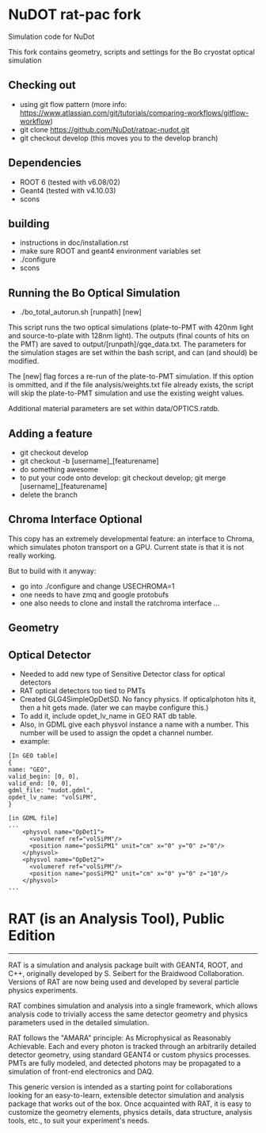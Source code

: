 
# NuDOT rat-pac fork

Simulation code for NuDot

This fork contains geometry, scripts and settings for the Bo cryostat optical simulation

## Checking out

* using git flow pattern (more info: https://www.atlassian.com/git/tutorials/comparing-workflows/gitflow-workflow)
* git clone https://github.com/NuDot/ratpac-nudot.git
* git checkout develop (this moves you to the develop branch)

## Dependencies
* ROOT 6 (tested with v6.08/02)
* Geant4 (tested with v4.10.03)
* scons


## building
* instructions in doc/installation.rst
* make sure ROOT and geant4 environment variables set
* ./configure
* scons

## Running the Bo Optical Simulation
* ./bo\_total\_autorun.sh [runpath] [new]

This script runs the two optical simulations (plate-to-PMT with 420nm light and source-to-plate with 128nm light). The outputs (final counts of hits on the PMT) are saved to output/[runpath]/gqe\_data.txt. The parameters for the simulation stages are set within the bash script, and can (and should) be modified.

The [new] flag forces a re-run of the plate-to-PMT simulation. If this option is ommitted, and if the file analysis/weights.txt file already exists, the script will skip the plate-to-PMT simulation and use the existing weight values.

Additional material parameters are set within data/OPTICS.ratdb.

## Adding a feature
* git checkout develop
* git checkout -b [username]_[featurename]
* do something awesome
* to put your code onto develop: git checkout develop; git merge [username]_[featurename]
* delete the branch

## Chroma Interface Optional

This copy has an extremely developmental feature: an interface to Chroma, which simulates photon transport on a GPU. Current state is that it is not really working.

But to build with it anyway:

* go into ./configure and change USECHROMA=1
* one needs to have zmq and google protobufs
* one also needs to clone and install the ratchroma interface ...

## Geometry

## Optical Detector

* Needed to add new type of Sensitive Detector class for optical detectors
* RAT optical detectors too tied to PMTs
* Created GLG4SimpleOpDetSD.  No fancy physics. If opticalphoton hits it, then a hit gets made. (later we can maybe configure this.)
* To add it, include opdet_lv_name in GEO RAT db table.
* Also, in GDML give each physvol instance a name with a number. This number will be used to assign the opdet a channel number.
* example:
```
[In GEO table]
{
name: "GEO",
valid_begin: [0, 0],
valid_end: [0, 0],
gdml_file: "nudot.gdml",
opdet_lv_name: "volSiPM",
}

[in GDML file]
...
    <physvol name="OpDet1">
      <volumeref ref="volSiPM"/>
      <position name="posSiPM1" unit="cm" x="0" y="0" z="0"/>
    </physvol>
    <physvol name="OpDet2">
      <volumeref ref="volSiPM"/>
      <position name="posSiPM2" unit="cm" x="0" y="0" z="10"/>
    </physvol>
...
```


# RAT (is an Analysis Tool), Public Edition
-----------------------------------------
RAT is a simulation and analysis package built with GEANT4, ROOT, and C++,
originally developed by S. Seibert for the Braidwood Collaboration. Versions
of RAT are now being used and developed by several particle physics
experiments.

RAT combines simulation and analysis into a single framework, which allows
analysis code to trivially access the same detector geometry and physics
parameters used in the detailed simulation.

RAT follows the "AMARA" principle: As Microphysical as Reasonably Achievable.
Each and every photon is tracked through an arbitrarily detailed detector
geometry, using standard GEANT4 or custom physics processes. PMTs are fully
modeled, and detected photons may be propagated to a simulation of front-end
electronics and DAQ.

This generic version is intended as a starting point for collaborations
looking for an easy-to-learn, extensible detector simulation and analysis
package that works out of the box. Once acquainted with RAT, it is easy to
customize the geometry elements, physics details, data structure, analysis
tools, etc., to suit your experiment's needs.

